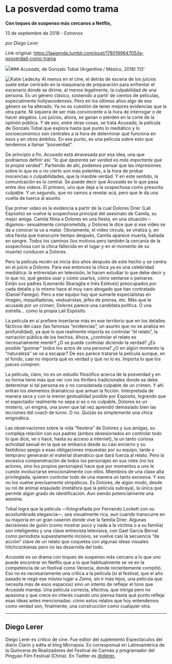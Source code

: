 # La posverdad como trama

**Con toques de suspenso más cercanos a Netflix,**

13 de septiembre de 2018 - Estrenos

_por Diego Lerer_

Link original: https://laagenda.tumblr.com/post/178019964705/la-posverdad-como-trama

![](https://64.media.tumblr.com/f3337766ee0274a2757c23c8de7fba07/tumblr_inline_pf1wxyGqvD1t6q87u_500.jpg)### *Acusada*, de Gonzalo Tobal (Argentina / México, 2018) 113’

  
![Katie Ledecky](https://64.media.tumblr.com/d6f2e67f26f29df8fb78d94b1692435e/tumblr_inline_pf01e29yub1t6q87u_400.jpg)
Al menos en el cine, el detrás de escena de los juicios suele estar centrado en la maquinaria de preparación para enfrentar el escenario donde se dirime, al menos legalmente, la culpabilidad de una persona. Es un género clásico, sostenido a partir de cientos de películas, especialmente hollywoodenses. Pero en los últimos años algo de ese género se ha alterado. Ya no es cuestión de tener mejores evidencias que la otra parte. Ni siquiera de ser más convincente a la hora de interrogar o de hacer alegatos. Los juicios, ahora, se ganan o pierden en la corte de la opinión pública. Y de eso, entre otras cosas, se trata *Acusada*, la película de Gonzalo Tobal que explora hasta qué punto lo mediático y lo socioeconómico son centrales a la hora de determinar qué funciona en esos y en otros ámbitos. En ese punto, es una película sobre esto que tendemos a llamar “posverdad”.

De principio a fin, *Acusada* está atravesada por esa idea, una que podríamos definir así: *“lo que aparenta ser verdad es más importante que la propia verdad”*. Partiendo de ahí, podemos pensar que las impresiones sobre lo que es o no cierto son más potentes, a la hora de probar inocencias o culpabilidades, que la inasible verdad. Y en este sentido, la comunicación es lo central. Se puede decir que *Acusada* es lo que pasa entre dos videos. El primero, uno que deja a la sospechosa como presunta culpable. Y un segundo, que no vamos a revelar acá, pero que le da una vuelta de tuerca al asunto. 

Ese primer video es la evidencia a partir de la cual Dolores Drier (Lali Espósito) se vuelve la sospechosa principal del asesinato de Camila, su mejor amiga. Camila filma a Dolores en una fiesta, en una situación –digamos– sexualmente comprometida, y Dolores le dice que si ese video se da a conocer la va a matar. Obviamente, el video circula, se viraliza y, en otra fiesta que transcurre tiempo después, Camila aparece muerta, bañada en sangre. Todos los caminos (los motivos pero también la cercanía de la sospechosa con la chica fallecida en el lugar y en el momento de su muerte) conducen a Dolores.

Pero la película recién se inicia dos años después de este hecho y se centra en el juicio a Dolores. Para ese entonces la chica ya es una celebridad mediática: la entrevistan en televisión, le hacen estudiar lo que debe decir y lo que no, qué gestos usar y cómo usarlos, cómo sentarse o peinarse. Están sus padres (Leonardo Sbaraglia e Inés Estévez) preocupados por cada detalle y lo mismo hace el muy caro abogado que han contratado (Daniel Fanego). Pero a ese equipo hay que sumarle especialistas en imagen, maquilladoras, vestuaristas, jefes de prensa, etc. Más que la acusada por un crimen, Dolores parece una candidata política. O una estrella… como la propia Lali Espósito.

La película en sí prefiere insertarse más en ese territorio que en los detalles fácticos del caso (las famosas “evidencias”, un asunto que no se analiza en profundidad), ya que lo que realmente importa es controlar “el relato”, la narración pública de los hechos. Ahora, ¿controlar el relato es necesariamente mentir? ¿O se puede controlar diciendo la verdad? ¿Es posible “guionar” todos los actos de una persona? ¿O en algún momento la “naturaleza” se va a escapar? De eso parece tratarse la película aunque, en el fondo, casi no importa qué es verdad y qué no lo es. Importa lo que los jueces compren.

La película, claro, no es un estudio filosófico acerca de la posverdad y en su forma tiene más que ver con los thrillers tradicionales donde se debe determinar si tal persona es o no considerada culpable de un crimen. Y ahí entran los elementos dramáticos que arman la ficción. Interpretada de manera seca y con la menor gestualidad posible por Espósito, logrando que el espectador realmente no sepa si es o no culpable, Dolores es un misterio, un enigma, una joven que tal vez aprendió demasiado bien las lecciones del coach de turno. O no. Quizás es simplemente una chica enigmática.

Las observaciones sobre la vida “fiestera” de Dolores y sus amigas, su compleja relación con sus padres (ambos obsesionados en controlar todo lo que dice, ve o hace, hasta su acceso a internet), la un tanto curiosa actividad sexual en la que se embarca desde su casi encierro y su fastidioso apego a esas obligaciones impuestas por su equipo, tarde o temprano generarán el material dramático que dará fuerza al relato. Pero la excesiva compenetración de todos los personajes en sus roles (no los actores, sino los propios personajes) hace que por momentos a uno le cueste involucrarse emocionalmente con ellos. Miembros de una clase alta privilegiada, quieren controlar todo de una manera un tanto excesiva. Y eso no los vuelve precisamente simpáticos. Es Dolores, de algún modo, desde su rol de animal enjaulado (metáfora que la película subraya), la única que permite algún grado de identificación. Aun siendo potencialmente una asesina.

Tobal logra que la película —fotografiada por Fernando Lockett con su acostumbrada elegancia—, sea visualmente rica, aun cuando transcurre en su mayoría en un gran caserón donde vive la familia Drier. Algunas decisiones de guión (como mostrar poco y nada a la víctima o a su familia) son inteligentes y una clave entrevista televisiva, con Gael García Bernal como periodista supuestamente incisivo, se vuelve casi la secuencia “de acción” clave de un relato que coquetea con algunas ideas visuales hitchcockianas pero no las desarrolla del todo.

*Acusada* es un drama con toques de suspenso más cercano a lo que uno puede encontrar en Netflix que a lo que habitualmente se ve en la competencia de un festival como Venecia, donde recientemente compitió. Eso no es necesariamente una crítica a la película (sí al festival, que el año pasado le negó ese mismo lugar a *Zama*, sin ir más lejos, una película que necesita más de esos espacios) sino un intento de reflejar el tono que *Acusada* maneja. Una película correcta, efectiva, que intriga pero no apasiona y que crece en interés cuando uno piensa hasta qué punto refleja esas ideas antes mencionadas: cómo estos relatos que hoy entendemos como verdad son, finalmente, una construcción como cualquier otra.



---

Diego Lerer
-----------

 Diego Lerer es crítico de cine. Fue editor del suplemento Espectáculos del diario Clarín y edita el blog Micropsia. Es corresponsal en Latinoamérica de la Quincena de Realizadores del Festival de Cannes y programador del Pingyao Film Festival (China). En Twitter es [@dlerer.](https://twitter.com/dlerer)

